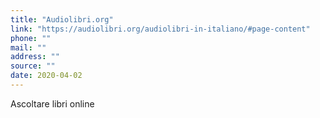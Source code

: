 ```yaml
---
title: "Audiolibri.org"
link: "https://audiolibri.org/audiolibri-in-italiano/#page-content"
phone: ""
mail: ""
address: ""
source: ""
date: 2020-04-02
---
```


Ascoltare libri online
